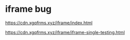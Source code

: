 # iframe bug

https://cdn.xgqfrms.xyz/iframe/index.html

https://cdn.xgqfrms.xyz/iframe/iframe-single-testing.html
